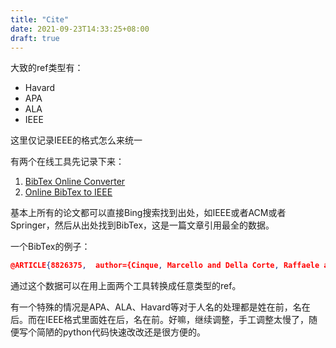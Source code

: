 ```yaml
---
title: "Cite"
date: 2021-09-23T14:33:25+08:00
draft: true
---
```


大致的ref类型有：

* Havard
* APA
* ALA
* IEEE

这里仅记录IEEE的格式怎么来统一

有两个在线工具先记录下来：

1. [BibTex Online Converter](https://bibtex.online)
2. [Online BibTex to IEEE](https://www.bibtex.com/c/bibtex-to-ieee-converter/)

基本上所有的论文都可以直接Bing搜索找到出处，如IEEE或者ACM或者Springer，然后从出处找到BibTex，这是一篇文章引用最全的数据。

一个BibTex的例子：

```json
@ARTICLE{8826375,  author={Cinque, Marcello and Della Corte, Raffaele and Pecchia, Antonio},  journal={IEEE Transactions on Services Computing},   title={Microservices Monitoring with Event Logs and Black Box Execution Tracing},   year={2019},  volume={},  number={},  pages={1-1},  doi={10.1109/TSC.2019.2940009}}
```

通过这个数据可以在用上面两个工具转换成任意类型的ref。

有一个特殊的情况是APA、ALA、Havard等对于人名的处理都是姓在前，名在后。而在IEEE格式里面姓在后，名在前。好嘛，继续调整，手工调整太慢了，随便写个简陋的python代码快速改改还是很方便的。
